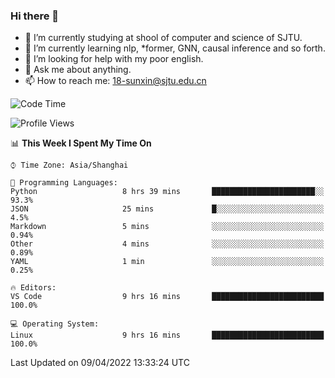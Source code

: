 ### Hi there 👋

<!--
**sunxin000/sunxin000** is a ✨ _special_ ✨ repository because its `README.md` (this file) appears on your GitHub profile.

Here are some ideas to get you started:

- 🔭 I’m currently working on ...
- 🌱 I’m currently learning ...
- 👯 I’m looking to collaborate on ...
- 🤔 I’m looking for help with ...
- 💬 Ask me about ...
- 📫 How to reach me: ...
- 😄 Pronouns: ...
- ⚡ Fun fact: ...
-->
- 🏫 I’m currently studying at shool of computer and science of SJTU.
- 🌱 I’m currently learning nlp, \*former, GNN, causal inference and so forth.
- 🤔 I’m looking for help with my poor english.
- 💬 Ask me about anything.
- 📫 How to reach me: 18-sunxin@sjtu.edu.cn
<!--START_SECTION:waka-->
![Code Time](http://img.shields.io/badge/Code%20Time-139%20hrs-blue)

![Profile Views](http://img.shields.io/badge/Profile%20Views-10-blue)

📊 **This Week I Spent My Time On** 

```text
⌚︎ Time Zone: Asia/Shanghai

💬 Programming Languages: 
Python                   8 hrs 39 mins       ███████████████████████░░   93.3% 
JSON                     25 mins             █░░░░░░░░░░░░░░░░░░░░░░░░   4.5% 
Markdown                 5 mins              ░░░░░░░░░░░░░░░░░░░░░░░░░   0.94% 
Other                    4 mins              ░░░░░░░░░░░░░░░░░░░░░░░░░   0.89% 
YAML                     1 min               ░░░░░░░░░░░░░░░░░░░░░░░░░   0.25%

🔥 Editors: 
VS Code                  9 hrs 16 mins       █████████████████████████   100.0%

💻 Operating System: 
Linux                    9 hrs 16 mins       █████████████████████████   100.0%

```


 Last Updated on 09/04/2022 13:33:24 UTC
<!--END_SECTION:waka-->
